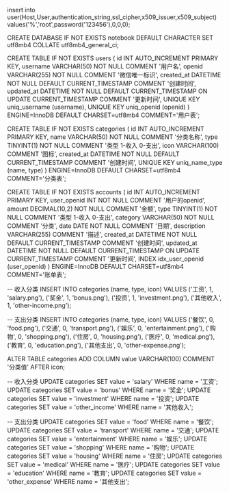 <!-- 插入用户 -->
insert into user(Host,User,authentication_string,ssl_cipher,x509_issuer,x509_subject) values('%','root',password('123456'),0,0,0);
<!-- 创建数据库notebook -->
CREATE DATABASE IF NOT EXISTS notebook DEFAULT CHARACTER SET utf8mb4 COLLATE utf8mb4_general_ci;
<!-- 创建数据表 -->
CREATE TABLE IF NOT EXISTS users (
  id INT AUTO_INCREMENT PRIMARY KEY,
  username VARCHAR(50) NOT NULL COMMENT '用户名',
  openid VARCHAR(255) NOT NULL COMMENT '微信唯一标识',
  created_at DATETIME NOT NULL DEFAULT CURRENT_TIMESTAMP COMMENT '创建时间',
  updated_at DATETIME NOT NULL DEFAULT CURRENT_TIMESTAMP ON UPDATE CURRENT_TIMESTAMP COMMENT '更新时间',
  UNIQUE KEY uniq_username (username),
  UNIQUE KEY uniq_openid (openid)
) ENGINE=InnoDB DEFAULT CHARSET=utf8mb4 COMMENT='用户表';
<!-- 创建分类表 -->
CREATE TABLE IF NOT EXISTS categories (
  id INT AUTO_INCREMENT PRIMARY KEY,
  name VARCHAR(50) NOT NULL COMMENT '分类名称',
  type TINYINT(1) NOT NULL COMMENT '类型 1-收入 0-支出',
  icon VARCHAR(100) COMMENT '图标',
  created_at DATETIME NOT NULL DEFAULT CURRENT_TIMESTAMP COMMENT '创建时间',
  UNIQUE KEY uniq_name_type (name, type)
) ENGINE=InnoDB DEFAULT CHARSET=utf8mb4 COMMENT='分类表';
<!-- 创建账单表 -->
CREATE TABLE IF NOT EXISTS accounts (
  id INT AUTO_INCREMENT PRIMARY KEY,
  user_openid INT NOT NULL COMMENT '用户的openid',
  amount DECIMAL(10,2) NOT NULL COMMENT '金额',
  type TINYINT(1) NOT NULL COMMENT '类型 1-收入 0-支出',
  category VARCHAR(50) NOT NULL COMMENT '分类',
  date DATE NOT NULL COMMENT '日期',
  description VARCHAR(255) COMMENT '描述',
  created_at DATETIME NOT NULL DEFAULT CURRENT_TIMESTAMP COMMENT '创建时间',
  updated_at DATETIME NOT NULL DEFAULT CURRENT_TIMESTAMP ON UPDATE CURRENT_TIMESTAMP COMMENT '更新时间',
  INDEX idx_user_openid (user_openid)
) ENGINE=InnoDB DEFAULT CHARSET=utf8mb4 COMMENT='账单表';
<!-- 插入数据 -->
-- 收入分类
INSERT INTO categories (name, type, icon) VALUES
('工资', 1, 'salary.png'),
('奖金', 1, 'bonus.png'),
('投资', 1, 'investment.png'),
('其他收入', 1, 'other-income.png');

-- 支出分类
INSERT INTO categories (name, type, icon) VALUES
('餐饮', 0, 'food.png'),
('交通', 0, 'transport.png'),
('娱乐', 0, 'entertainment.png'),
('购物', 0, 'shopping.png'),
('住房', 0, 'housing.png'),
('医疗', 0, 'medical.png'),
('教育', 0, 'education.png'),
('其他支出', 0, 'other-expense.png');
<!-- 给分类表插入字段 -->
ALTER TABLE categories 
ADD COLUMN value VARCHAR(100) COMMENT '分类值' AFTER icon;
<!-- 给已有数据赋值 -->
-- 收入分类
UPDATE categories SET value = 'salary' WHERE name = '工资';
UPDATE categories SET value = 'bonus' WHERE name = '奖金';
UPDATE categories SET value = 'investment' WHERE name = '投资';
UPDATE categories SET value = 'other_income' WHERE name = '其他收入';

-- 支出分类
UPDATE categories SET value = 'food' WHERE name = '餐饮';
UPDATE categories SET value = 'transport' WHERE name = '交通';
UPDATE categories SET value = 'entertainment' WHERE name = '娱乐';
UPDATE categories SET value = 'shopping' WHERE name = '购物';
UPDATE categories SET value = 'housing' WHERE name = '住房';
UPDATE categories SET value = 'medical' WHERE name = '医疗';
UPDATE categories SET value = 'education' WHERE name = '教育';
UPDATE categories SET value = 'other_expense' WHERE name = '其他支出';